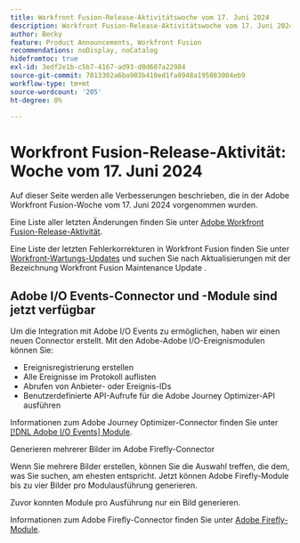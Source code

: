 ```yaml
---
title: Workfront Fusion-Release-Aktivitätswoche vom 17. Juni 2024
description: Workfront Fusion-Release-Aktivitätswoche vom 17. Juni 2024
author: Becky
feature: Product Announcements, Workfront Fusion
recommendations: noDisplay, noCatalog
hidefromtoc: true
exl-id: 3edf2e1b-c5b7-4167-ad93-d0d607a22984
source-git-commit: 7013302a6ba903b410ed1fa8948a195083004eb9
workflow-type: tm+mt
source-wordcount: '205'
ht-degree: 0%

---
```


# Workfront Fusion-Release-Aktivität: Woche vom 17. Juni 2024

Auf dieser Seite werden alle Verbesserungen beschrieben, die in der Adobe Workfront Fusion-Woche vom 17. Juni 2024 vorgenommen wurden.

Eine Liste aller letzten Änderungen finden Sie unter [Adobe Workfront Fusion-Release-Aktivität](../../../product-announcements/product-releases/fusion-release-activity/fusion-release-activity.md).

Eine Liste der letzten Fehlerkorrekturen in Workfront Fusion finden Sie unter [Workfront-Wartungs-Updates](https://experienceleague.adobe.com/docs/workfront-known-issues/releases/current-updates.html) und suchen Sie nach Aktualisierungen mit der Bezeichnung Workfront Fusion Maintenance Update .

## Adobe I/O Events-Connector und -Module sind jetzt verfügbar

Um die Integration mit Adobe I/O Events zu ermöglichen, haben wir einen neuen Connector erstellt. Mit den Adobe-Adobe I/O-Ereignismodulen können Sie:

* Ereignisregistrierung erstellen
* Alle Ereignisse im Protokoll auflisten
* Abrufen von Anbieter- oder Ereignis-IDs
* Benutzerdefinierte API-Aufrufe für die Adobe Journey Optimizer-API ausführen

Informationen zum Adobe Journey Optimizer-Connector finden Sie unter [[!DNL Adobe I/O Events] Module](/help/quicksilver/workfront-fusion/apps-and-their-modules/adobe-io-events-modules.md).

Generieren mehrerer Bilder im Adobe Firefly-Connector

Wenn Sie mehrere Bilder erstellen, können Sie die Auswahl treffen, die dem, was Sie suchen, am ehesten entspricht. Jetzt können Adobe Firefly-Module bis zu vier Bilder pro Modulausführung generieren.

Zuvor konnten Module pro Ausführung nur ein Bild generieren.

Informationen zum Adobe Firefly-Connector finden Sie unter [Adobe Firefly-Module](/help/quicksilver/workfront-fusion/apps-and-their-modules/adobe-firefly-modules.md).
